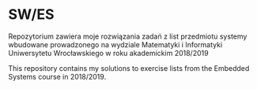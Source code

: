 # SW/ES

Repozytorium zawiera moje rozwiązania zadań z list przedmiotu systemy wbudowane prowadzonego na wydziale Matematyki i Informatyki Uniwersytetu Wrocławskiego w roku akademickim 2018/2019

This repository contains my solutions to exercise lists from the Embedded Systems course in 2018/2019.

